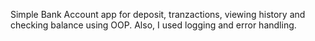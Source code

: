Simple Bank Account app for deposit, tranzactions, viewing history and checking balance using OOP. Also, I used logging and error handling.
